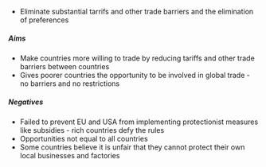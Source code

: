 - Eliminate substantial tarrifs and other trade barriers and the elimination of preferences 

##### Aims
- Make countries more willing to trade by reducing tariffs and other trade barriers between countries
- Gives poorer countries the opportunity to be involved in global trade - no barriers and no restrictions

##### Negatives
- Failed to prevent EU and USA from implementing protectionist measures like subsidies - rich countries defy the rules
- Opportunities not equal to all countries
- Some countries believe it is unfair that they cannot protect their own local businesses and factories
